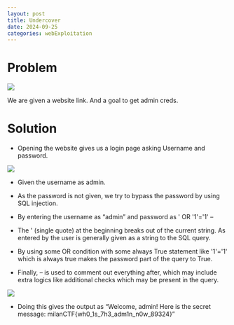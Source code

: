 ```yaml
---
layout: post
title: Undercover 
date: 2024-09-25
categories: webExploitation
---
```


# Problem

![](../../../../assets/u-1.png)

We are given a website link.
And a goal to get admin creds.

# Solution

+ Opening the website gives us a login page asking Username and password.

![](../../../../assets/u-2.png)

+ Given the username as admin. 
+ As the password is not given, we try to bypass the password by using SQL injection.

+ By entering the username as “admin” and password as ' OR '1'='1' –
+ The ' (single quote) at the beginning breaks out of the current string. As entered by the user is generally given as a string to the SQL query.
+ By using some OR condition with some always True statement like '1'='1' which is always true makes the password part of the query to True.
+ Finally, – is used to comment out everything after, which may include extra logics like additional checks which may be present in the query.

![](../../../../u-3.png)

+ Doing this gives the output as “Welcome, admin! Here is the secret message: milanCTF{wh0_1s_7h3_adm1n_n0w_89324}”

